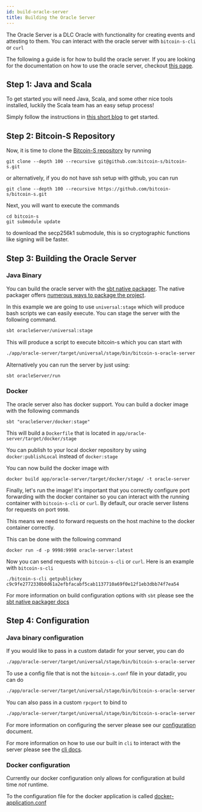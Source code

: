 ```yaml
---
id: build-oracle-server
title: Building the Oracle Server
---
```


The Oracle Server is a DLC Oracle with functionality for creating events and attesting to them.
You can interact with the oracle server with `bitcoin-s-cli` or `curl`

The following a guide is for how to build the oracle server.
If you are looking for the documentation on how to use the oracle server,
checkout [this page](oracle-server.md).

## Step 1: Java and Scala

To get started you will need Java, Scala, and some other nice tools installed, luckily the Scala team has an easy setup process!

Simply follow the instructions in [this short blog](https://www.scala-lang.org/2020/06/29/one-click-install.html) to get started.

## Step 2: Bitcoin-S Repository

Now, it is time to clone the [Bitcoin-S repository](https://github.com/bitcoin-s/bitcoin-s/) by running

```bashrc
git clone --depth 100 --recursive git@github.com:bitcoin-s/bitcoin-s.git
```

or alternatively, if you do not have ssh setup with github, you can run

```bashrc
git clone --depth 100 --recursive https://github.com/bitcoin-s/bitcoin-s.git
```

Next, you will want to execute the commands

```bashrc
cd bitcoin-s
git submodule update
```

to download the secp256k1 submodule, this is so cryptographic functions like signing will be faster.

## Step 3: Building the Oracle Server

### Java Binary

You can build the oracle server with the [sbt native packager](https://github.com/sbt/sbt-native-packager).
The native packager offers [numerous ways to package the project](https://github.com/sbt/sbt-native-packager#examples).

In this example we are going to use `universal:stage` which will produce bash scripts we can easily execute. You can stage the server with the following command.

```bash
sbt oracleServer/universal:stage
```

This will produce a script to execute bitcoin-s which you can start with

```bash
./app/oracle-server/target/universal/stage/bin/bitcoin-s-oracle-server
```

Alternatively you can run the server by just using:

```bash
sbt oracleServer/run
```

### Docker

The oracle server also has docker support. You can build a docker image with the following commands

```
sbt "oracleServer/docker:stage"
```

This will build a `Dockerfile` that is located in `app/oracle-server/target/docker/stage`

You can publish to your local docker repository by using `docker:publishLocal` instead of `docker:stage`

You can now build the docker image with

```
docker build app/oracle-server/target/docker/stage/ -t oracle-server
```

Finally, let's run the image! It's important that you correctly configure port forwarding with the docker container so
you can interact with the running container with `bitcoin-s-cli` or `curl`. By default, our oracle
server listens for requests on port `9998`.

This means we need to forward requests on the host machine to the docker container correctly.

This can be done with the following command
```
docker run -d -p 9998:9998 oracle-server:latest
```

Now you can send requests with `bitcoin-s-cli` or `curl`.
Here is an example with `bitcoin-s-cli`
```
./bitcoin-s-cli getpublickey
c9c9fe2772330b0d61a2efbfacabf5cab1137710a69f0e12f1eb3dbb74f7ea54
```

For more information on build configuration options with `sbt` please see the [sbt native packager docs](https://sbt-native-packager.readthedocs.io/en/latest/formats/docker.html#tasks)


## Step 4: Configuration

### Java binary configuration
If you would like to pass in a custom datadir for your server, you can do

```bash
./app/oracle-server/target/universal/stage/bin/bitcoin-s-oracle-server --datadir /path/to/datadir/
```

To use a config file that is not the `bitcoin-s.conf` file in your datadir, you can do

```bash
./app/oracle-server/target/universal/stage/bin/bitcoin-s-oracle-server --conf /path/to/file.conf
```

You can also pass in a custom `rpcport` to bind to

```bash
./app/oracle-server/target/universal/stage/bin/bitcoin-s-oracle-server --rpcport 12345
```

For more information on configuring the server please see our [configuration](../config/configuration.md) document.

For more information on how to use our built in `cli` to interact with the server please see the [cli docs](../applications/cli.md).

### Docker configuration

Currently our docker configuration only allows for configuration at build time _not_ runtime.

To the configuration file for the docker application is called [docker-application.conf](../../app/oracle-server/src/universal/docker-application.conf)